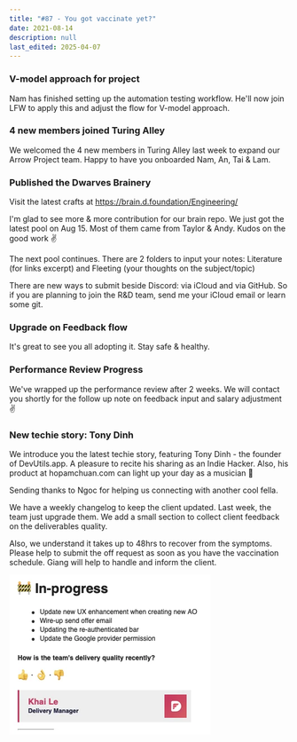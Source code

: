 ```yaml
---
title: "#87 - You got vaccinate yet?"
date: 2021-08-14
description: null
last_edited: 2025-04-07
---
```


### V-model approach for project

Nam has finished setting up the automation testing workflow. He'll now join LFW to apply this and adjust the flow for V-model approach.

### 4 new members joined Turing Alley

We welcomed the 4 new members in Turing Alley last week to expand our Arrow Project team. Happy to have you onboarded Nam, An, Tai & Lam.

### Published the Dwarves Brainery

Visit the latest crafts at <https://brain.d.foundation/Engineering/>

I'm glad to see more & more contribution for our brain repo. We just got the latest pool on Aug 15. Most of them came from Taylor & Andy. Kudos on the good work ✌️

The next pool continues. There are 2 folders to input your notes: Literature (for links excerpt) and Fleeting (your thoughts on the subject/topic)

There are new ways to submit beside Discord: via iCloud and via GitHub. So if you are planning to join the R&D team, send me your iCloud email or learn some git.

### Upgrade on Feedback flow

It's great to see you all adopting it. Stay safe & healthy.

### Performance Review Progress

We've wrapped up the performance review after 2 weeks. We will contact you shortly for the follow up note on feedback input and salary adjustment ✌️

### New techie story: Tony Dinh

We introduce you the latest techie story, featuring Tony Dinh - the founder of DevUtils.app. A pleasure to recite his sharing as an Indie Hacker. Also, his product at hopamchuan.com can light up your day as a musician 🎵

Sending thanks to Ngoc for helping us connecting with another cool fella.

We have a weekly changelog to keep the client updated. Last week, the team just upgrade them. We add a small section to collect client feedback on the deliverables quality.

Also, we understand it takes up to 48hrs to recover from the symptoms. Please help to submit the off request as soon as you have the vaccination schedule. Giang will help to handle and inform the client.

![](assets/notion-image-1744006955160-ukyam.webp)
